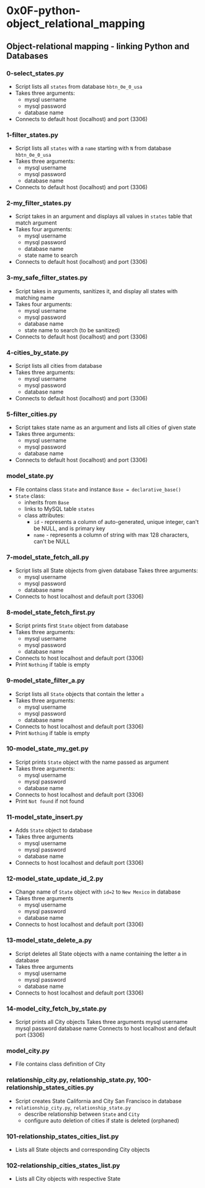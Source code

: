 # 0x0F-python-object_relational_mapping

## Object-relational mapping - linking Python and Databases
### 0-select_states.py
* Script lists all `states` from database `hbtn_0e_0_usa`
* Takes three arguments:
  * mysql username
  * mysql password
  * database name
* Connects to default host (localhost) and port (3306)

### 1-filter_states.py
* Script lists all `states` with a `name` starting with `N` from database `hbtn_0e_0_usa`
* Takes three arguments:
  * mysql username
  * mysql password
  * database name
* Connects to default host (localhost) and port (3306)

### 2-my_filter_states.py
* Script takes in an argument and displays all values in `states` table that match argument
* Takes four arguments:
  * mysql username
  * mysql password
  * database name
  * state name to search
* Connects to default host (localhost) and port (3306)

### 3-my_safe_filter_states.py
* Script takes in arguments, sanitizes it, and display all states with matching name
* Takes four arguments:
  * mysql username
  * mysql password
  * database name
  * state name to search (to be sanitized) 
* Connects to default host (localhost) and port (3306)

### 4-cities_by_state.py
* Script lists all cities from database
* Takes three arguments:
  * mysql username
  * mysql password
  * database name
* Connects to default host (localhost) and port (3306)

### 5-filter_cities.py
* Script takes state name as an argument and lists all cities of given state
* Takes three arguments:
  * mysql username
  * mysql password
  * database name
* Connects to default host (localhost) and port (3306)

### model_state.py
* File contains class `State` and instance `Base = declarative_base()`
* `State` class:
  * inherits from `Base`
  * links to MySQL table `states`
  * class attributes:
    * `id` - represents a column of auto-generated, unique integer, can't be NULL, and is primary key
    * `name` - represents a column of string with max 128 characters, can't be NULL

### 7-model_state_fetch_all.py
* Script lists all State objects from given database
Takes three arguments:
  * mysql username
  * mysql password
  * database name
* Connects to host localhost and default port (3306)

### 8-model_state_fetch_first.py
* Script prints first `State` object from database
* Takes three arguments:
  * mysql username
  * mysql password
  * database name
* Connects to host localhost and default port (3306)
* Print `Nothing` if table is empty

### 9-model_state_filter_a.py
* Script lists all `State` objects that contain the letter `a`
* Takes three arguments:
  * mysql username
  * mysql password
  * database name
* Connects to host localhost and default port (3306)
* Print `Nothing` if table is empty

### 10-model_state_my_get.py
* Script prints `State` object with the name passed as argument
* Takes three arguments:
  * mysql username
  * mysql password
  * database name
* Connects to host localhost and default port (3306)
* Print `Not found` if not found

### 11-model_state_insert.py
* Adds `State` object to database
* Takes three arguments
  * mysql username
  * mysql password
  * database name
* Connects to host localhost and default port (3306)

### 12-model_state_update_id_2.py
* Change name of `State` object with `id=2` to `New Mexico` in database
* Takes three arguments
  * mysql username
  * mysql password
  * database name
* Connects to host localhost and default port (3306)

### 13-model_state_delete_a.py
* Script deletes all State objects with a name containing the letter a in database
* Takes three arguments
  * mysql username
  * mysql password
  * database name
* Connects to host localhost and default port (3306)

### 14-model_city_fetch_by_state.py
* Script prints all City objects
Takes three arguments
    mysql username
    mysql password
    database name
Connects to host localhost and default port (3306)

### model_city.py
* File contains class definition of City

### relationship_city.py, relationship_state.py, 100-relationship_states_cities.py
* Script creates State California and City San Francisco in database
* `relationship_city.py`, `relationship_state.py`
  * describe relationship between `State` and `City`
  * configure auto deletion of cities if state is deleted (orphaned)

### 101-relationship_states_cities_list.py
* Lists all State objects and corresponding City objects

### 102-relationship_cities_states_list.py
* Lists all City objects with respective State
